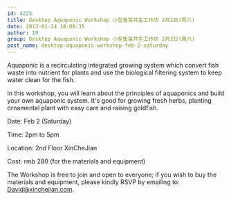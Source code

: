 ```yaml
---
id: 4225
title: Desktop Aquaponic Workshop 小型鱼菜共生工作坊 2月2日(周六)
date: 2013-01-24 18:08:35
author: 19
group: Desktop Aquaponic Workshop 小型鱼菜共生工作坊 2月2日(周六)
post_name: desktop-aquaponic-workshop-feb-2-saturday
---
```


Aquaponic is a recirculating integrated growing system which convert fish waste into nutrient for plants and use the biological filtering system to keep water clean for the fish.

In this workshop, you will learn about the principles of aquaponics and build your own aquaponic system. It's good for growing fresh herbs, planting ornamental plant with easy care and raising goldfish.

Date: Feb 2 (Saturday)

Time: 2pm to 5pm

Location: 2nd Floor XinCheJian

Cost: rmb 280 (for the materials and equipment)

The Workshop is free to join and open to everyone; if you wish to buy the materials and equipment, please kindly RSVP by emailing to: David@xinchejian.com.